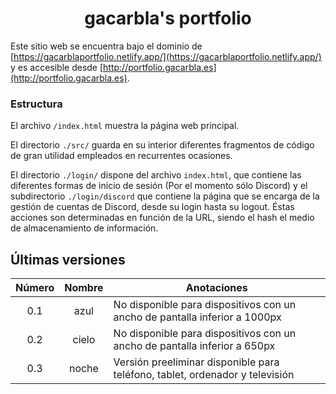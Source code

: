 <h1 align="center">gacarbla's portfolio</h1>

Este sitio web se encuentra bajo el dominio de [https://gacarblaportfolio.netlify.app/](https://gacarblaportfolio.netlify.app/) y es accesible desde [http://portfolio.gacarbla.es](http://portfolio.gacarbla.es).

### Estructura

El archivo `/index.html` muestra la página web principal.

El directorio `./src/` guarda en su interior diferentes fragmentos de código de gran utilidad empleados en recurrentes ocasiones.

El directorio `./login/` dispone del archivo `index.html`, que contiene las diferentes formas de inicio de sesión (Por el momento sólo Discord) y el subdirectorio `./login/discord` que contiene la página que se encarga de la gestión de cuentas de Discord, desde su login hasta su logout. Éstas acciones son determinadas en función de la URL, siendo el hash el medio de almacenamiento de información.

## Últimas versiones

| Número | Nombre | Anotaciones |
|:---:|:---:|---|
|0.1|azul|No disponible para dispositivos con un ancho de pantalla inferior a 1000px|
|0.2|cielo|No disponible para dispositivos con un ancho de pantalla inferior a 650px|
|0.3|noche|Versión preeliminar disponible para teléfono, tablet, ordenador y televisión|
